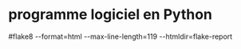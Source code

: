 # programme logiciel en Python

#flake8 --format=html --max-line-length=119 --htmldir=flake-report
 
